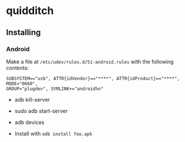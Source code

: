 # quidditch

## Installing

### Android

Make a file at `/etc/udev/rules.d/51-android.rules` with the following contents:

```
SUBSYSTEM=="usb", ATTR{idVendor}=="****", ATTR{idProduct}=="****", MODE="0660", 
GROUP="plugdev", SYMLINK+="android%n"
```

- adb kill-server
- sudo adb start-server
- adb devices

- Install with `adb install foo.apk`

